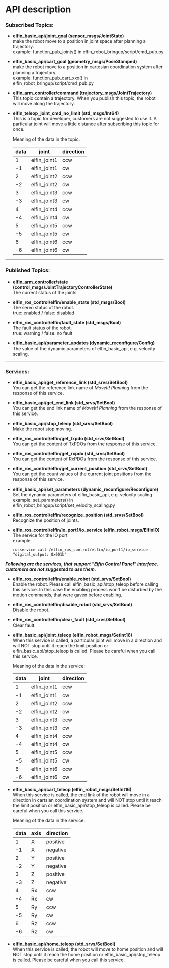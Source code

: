  API description
=====
### Subscribed Topics:

* **elfin_basic_api/joint_goal (sensor_msgs/JointState)**  
make the robot move to a position in joint space after planning a trajectory.  
example: function_pub_joints() in elfin_robot_bringup/script/cmd_pub.py

* **elfin_basic_api/cart_goal (geometry_msgs/PoseStamped)**  
make the robot move to a position in cartesian coordination system after planning a trajectory.  
example: function_pub_cart_xxx() in elfin_robot_bringup/script/cmd_pub.py

* **elfin_arm_controller/command (trajectory_msgs/JointTrajectory)**  
This topic contain a trajectory. When you publish this topic, the robot will move along the trajectory.

* **elfin_teleop_joint_cmd_no_limit (std_msgs/Int64)**  
This is a topic for developer, customers are not suggested to use it. A particular joint will move a little distance after subscribing this topic for once.

	Meaning of the data in the topic:

	| data | joint       | direction |
	| ------- | ------------| -------------- |
	| 1 | elfin_joint1| ccw |
	| -1 | elfin_joint1 | cw |
	| 2 | elfin_joint2 | ccw |
	| -2 | elfin_joint2 | cw |
	| 3 | elfin_joint3| ccw |
	| -3 | elfin_joint3 | cw |
	| 4 | elfin_joint4 | ccw |
	| -4 | elfin_joint4 | cw |
	| 5 | elfin_joint5| ccw |
	| -5 | elfin_joint5 | cw |
	| 6 | elfin_joint6 | ccw |
	| -6 | elfin_joint6 | cw |

------
### Published Topics:

* **elfin_arm_controller/state (control_msgs/JointTrajectoryControllerState)**  
The current status of the joints.

* **elfin_ros_control/elfin/enable_state (std_msgs/Bool)**  
The servo status of the robot.  
true: enabled / false: disabled

* **elfin_ros_control/elfin/fault_state (std_msgs/Bool)**  
The fault status of the robot.  
true: warning / false: no fault

* **elfin_basic_api/parameter_updates (dynamic_reconfigure/Config)**  
The value of the dynamic parameters of elfin_basic_api, e.g. velocity scaling.

------
### Services:

* **elfin_basic_api/get_reference_link (std_srvs/SetBool)**  
You can get the reference link name of *MoveIt! Planning* from the response of this service.

* **elfin_basic_api/get_end_link (std_srvs/SetBool)**  
You can get the end link name of *MoveIt! Planning* from the response of this service.

* **elfin_basic_api/stop_teleop (std_srvs/SetBool)**  
Make the robot stop moving.

* **elfin_ros_control/elfin/get_txpdo (std_srvs/SetBool)**  
You can get the content of TxPDOs from the response of this service.

* **elfin_ros_control/elfin/get_rxpdo (std_srvs/SetBool)**  
You can get the content of RxPDOs from the response of this service.

* **elfin_ros_control/elfin/get_current_position (std_srvs/SetBool)**  
You can get the count values of the current joint positions from the response of this service.

* **elfin_basic_api/set_parameters (dynamic_reconfigure/Reconfigure)**  
Set the dynamic parameters of elfin_basic_api, e.g. velocity scaling  
example: set_parameters() in elfin_robot_bringup/script/set_velocity_scaling.py

* **elfin_ros_control/elfin/recognize_position (std_srvs/SetBool)**  
Recognize the position of joints.

* **elfin_ros_control/elfin/io_port1/io_service (elfin_robot_msgs/ElfinIO)**  
The service for the IO port  
example:  
	```
	rosservice call /elfin_ros_control/elfin/io_port1/io_service "digital_output: 0x001b"
	```

***Following are the services, that support "Elfin Control Panel" interface.  customers are not suggested to use them.***

* **elfin_ros_control/elfin/enable_robot (std_srvs/SetBool)**  
Enable the robot. Please call elfin_basic_api/stop_teleop before calling this service. In this case the enabling process won't be disturbed by the motion commands, that were gaven before enabling.

* **elfin_ros_control/elfin/disable_robot (std_srvs/SetBool)**  
Disable the robot.  

* **elfin_ros_control/elfin/clear_fault (std_srvs/SetBool)**  
Clear fault.  

* **elfin_basic_api/joint_teleop (elfin_robot_msgs/SetInt16)**  
When this service is called, a particular joint will move in a direction and will NOT stop until it reach the limit position or elfin_basic_api/stop_teleop is called. Please be careful when you call this service.

	Meaning of the data in the service:

	| data | joint       | direction |
	| ------- | ------------| -------------- |
	| 1 | elfin_joint1| ccw |
	| -1 | elfin_joint1 | cw |
	| 2 | elfin_joint2 | ccw |
	| -2 | elfin_joint2 | cw |
	| 3 | elfin_joint3| ccw |
	| -3 | elfin_joint3 | cw |
	| 4 | elfin_joint4 | ccw |
	| -4 | elfin_joint4 | cw |
	| 5 | elfin_joint5| ccw |
	| -5 | elfin_joint5 | cw |
	| 6 | elfin_joint6 | ccw |
	| -6 | elfin_joint6 | cw |

* **elfin_basic_api/cart_teleop (elfin_robot_msgs/SetInt16)**  
When this service is called, the end link of the robot will move in a direction in cartsian coordination system and will NOT stop until it reach the limit position or elfin_basic_api/stop_teleop is called. Please be careful when you call this service.

	Meaning of the data in the service:

	| data | axis       | direction |
	| ------- | ------------| -------------- |
	| 1 | X | positive |
	| -1 | X | negative |
	| 2 | Y | positive |
	| -2 | Y | negative |
	| 3 | Z | positive |
	| -3 | Z | negative |
	| 4 | Rx | ccw |
	| -4 | Rx | cw |
	| 5 | Ry | ccw |
	| -5 | Ry | cw |
	| 6 | Rz | ccw |
	| -6 | Rz | cw |

* **elfin_basic_api/home_teleop (std_srvs/SetBool)**  
When this service is called, the robot will move to home position and will NOT stop until it reach the home position or elfin_basic_api/stop_teleop is called. Please be careful when you call this service.
